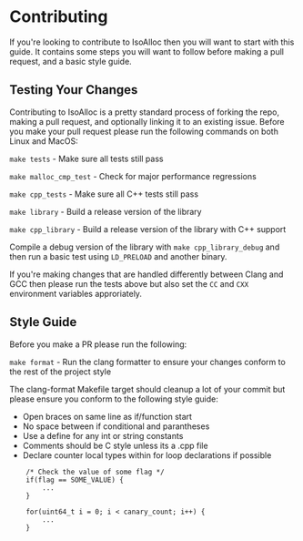 # Contributing

If you're looking to contribute to IsoAlloc then you will want to start with this guide. It contains some steps you will want to follow before making a pull request, and a basic style guide.

## Testing Your Changes

Contributing to IsoAlloc is a pretty standard process of forking the repo, making a pull request, and optionally linking it to an existing issue. Before you make your pull request please run the following commands on both Linux and MacOS:

`make tests` - Make sure all tests still pass

`make malloc_cmp_test` - Check for major performance regressions

`make cpp_tests` - Make sure all C++ tests still pass

`make library` - Build a release version of the library

`make cpp_library` - Build a release version of the library with C++ support

Compile a debug version of the library with `make cpp_library_debug` and then run a basic test using `LD_PRELOAD` and another binary.

If you're making changes that are handled differently between Clang and GCC then please run the tests above but also set the `CC` and `CXX` environment variables approriately.

## Style Guide

Before you make a PR please run the following:

`make format` - Run the clang formatter to ensure your changes conform to the rest of the project style

The clang-format Makefile target should cleanup a lot of your commit but please ensure you conform to the following style guide:

- Open braces on same line as if/function start
- No space between if conditional and parantheses
- Use a define for any int or string constants
- Comments should be C style unless its a .cpp file
- Declare counter local types within for loop declarations if possible

```
    /* Check the value of some flag */
    if(flag == SOME_VALUE) {
        ...
    }

    for(uint64_t i = 0; i < canary_count; i++) {
        ...
    }
```
